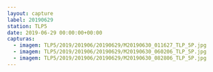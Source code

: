 ```yaml
---
layout: capture
label: 20190629
station: TLP5
date: 2019-06-29 00:00:00+00:00
capturas:
  - imagem: TLP5/2019/201906/20190629/M20190630_011627_TLP_5P.jpg
  - imagem: TLP5/2019/201906/20190629/M20190630_060206_TLP_5P.jpg
  - imagem: TLP5/2019/201906/20190629/M20190630_082806_TLP_5P.jpg
---
```

